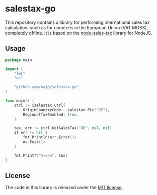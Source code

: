 # salestax-go

This repository contains a library for performing international sales tax calculation, such as for countries in the European Union (VAT MOSS), completely offline.
It is based on the [node-sales-tax](https://github.com/valeriansaliou/node-sales-tax) library for NodeJS.

## Usage

```go
package main

import (
	"fmt"
	"os"

	"github.com/majd/salestax-go"
)

func main() {
	ctrl := &salestax.Ctrl{
		OriginCountryCode:  salestax.Ptr("DE"),
		RegionalTaxEnabled: true,
	}

	tax, err := ctrl.GetSalesTax("DE", nil, nil)
	if err != nil {
		fmt.Println(err.Error())
		os.Exit(1)
	}

	fmt.Printf("%+v\n", tax)
}
```

## License

The code in this library is released under the [MIT license](https://github.com/majd/salestax-go/blob/main/LICENSE).
